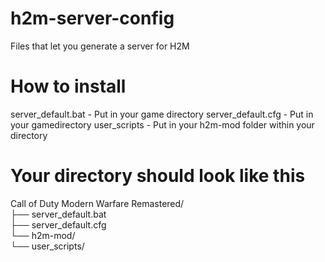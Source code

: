 # h2m-server-config
Files that let you generate a server for H2M

# How to install
server_default.bat - Put in your game directory
server_default.cfg - Put in your gamedirectory
user_scripts - Put in your h2m-mod folder within your directory

# Your directory should look like this
Call of Duty Modern Warfare Remastered/  
├── server_default.bat  
├── server_default.cfg  
└── h2m-mod/    
    └── user_scripts/  

